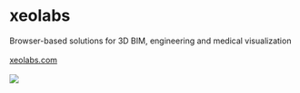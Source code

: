 # xeolabs

Browser-based solutions for 3D BIM, engineering and medical visualization
<br><br>
[xeolabs.com](http://xeolabs.com)
<br><br>
![](https://xeolabs.com/img/human-mac.png)
